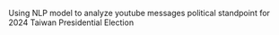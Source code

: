 Using NLP model to analyze youtube messages political standpoint for 2024 Taiwan Presidential Election
